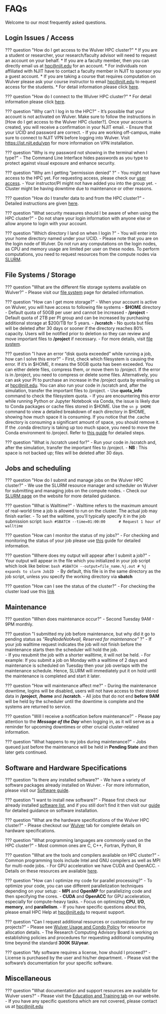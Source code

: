 # FAQs

Welcome to our most frequently asked questions.

## Login Issues / Access

??? question "How do I get access to the Wulver HPC cluster?"
    * If you are a student or researcher, your research/faculty advisor will need to request an account on your behalf. 
    * If you are a faculty member, then you can directly email us at hpc@njit.edu for an account.
    * For individuals non affiliated with NJIT have to contact a faculty member in NJIT to sponsor you a guest account.
    * If you are taking a course that requires computation on Wulver please ask your course instructor to email hpc@njit.edu to request access for the students.
    * For detail information please click [here](cluster_access.md).

??? question "How do I connect to the Wulver HPC cluster?"
    * For detail information please click [here](cluster_access.md).

??? question "Why can’t I log in to the HPC?"
    - It’s possible that your account is not activated on Wulver. Make sure to follow the instructions in [How do I get access to the Wulver HPC cluster?]. Once your account is created, you will receive a confirmation in your NJIT email.
    - Ensure that your UCID and password are correct.
    - If you are working off-campus, make sure to connect to NJIT VPN before logging into Wulver. Visit https://ist.njit.edu/vpn for more information on VPN installation.

??? question "Why is my password not showing in the terminal when I type?"
    - The Command Line Interface hides passwords as you type to protect against visual exposure and enhance security.

??? question "Why am I getting “permission denied” ?"
    - You might not have access to the HPC yet. For requesting access, please check our [user access](cluster_access.md).
    - Your instructor/PI might not have added you into the group yet.
    - Cluster might be having downtime due to maintenance or other reasons.

??? question "How do I transfer data to and from the HPC cluster?"
    - Detailed instructions are given  [here](../clusters/cluster_access.md#transfer-the-data-from-the-local-machine-to-clusters-or-vice-versa).

??? question "What security measures should I be aware of when using the HPC cluster?"
    - Do not share your login information with anyone else or allow anyone to login with your account.

??? question "Which directory I land on when I login ?"
    - You will enter into your home directory named under your UCID.
    - Please note that you are on the login node of Wulver. Do not run any computations on the login nodes, as CPU and memory usage are limited per user on these nodes. To perform computations, you need to request resources from the compute nodes via [SLURM](slurm.md).

## File Systems / Storage

??? question "What are the different file storage systems available on Wulver?"
    - Please visit our [file system](../clusters/Wulver_filesystems.md) page for detailed information. 

??? question "How can I get more storage?"
    - When your account is active on Wulver, you will have access to following file systems
        - **$HOME** directory - Default quota of 50GB per user and cannot be increased
        - **/project** - Default quota of 2TB per PI group and can be increased by purchasing additional storage at $200/TB for 5 years.
        - **/scratch** - No quota but files will be deleted after 30 days or sooner if the directory reaches 80% capacity. Users will be notified prior to deletion so they can review and move important files to **/project** if necessary.
    - For more details, visit [file system](../clusters/Wulver_filesystems.md).

??? question "I have an error “disk quota exceeded” while running a job, how can I solve this error?"
    - First, check which filesystem is causing the error. If it’s in $HOME, it means the 50GB quota has been exceeded. You can either delete files, compress them, or move them to /project. If the error is in /project, you need to compress or delete some files. Alternatively, you can ask your PI to purchase an increase  in the /project quota by emailing us at hpc@njit.edu. You can also run your code in /scratch and, after the simulation, transfer the important files to /project. 
    - Use **quota_info** command to check the filesystem quota. 
    - If you are encountering this error while running Python or Jupyter Notebook via Conda, the issue is likely due to Conda packages or cache files stored in $HOME. Use the ```sn p $HOME``` command to view a detailed breakdown of each directory in $HOME, showing how much space it is consuming. If you notice that the .cache directory is consuming a significant amount of space, you should remove it. If the .conda directory is taking up too much space, you need to move the Conda environment to /project. Refer to [this guide](../Software/programming/python/conda.md#importing-to-a-different-location) for detailed steps. 

??? question "What is /scratch used for?"
    - Run your code in /scratch and, after the simulation, transfer the important files to /project. 
    - **NB** : This space is not backed up; files will be deleted after 30 days.

## Jobs and scheduling

??? question "How do I submit and manage jobs on the Wulver HPC cluster?"
    - We use the SLURM resource manager and scheduler on Wulver for submitting and managing jobs on the compute nodes. 
    - Check our [SLURM page](../Software/slurm/slurm.md) on the website for more detailed guidance.

??? question "What is Walltime?"
    - Walltime refers to the maximum amount of real-world time a job is allowed to run on the cluster. The actual job may finish earlier. 
    - To set the walltime, you'll typically specify it in the job submission script: 
    ```bash
    #SBATCH --time=01:00:00      # Request 1 hour of walltime
    ```

??? question "How can I monitor the status of my jobs?"
    - For checking and monitoring the status of your job please use [this](../Software/slurm/slurm.md#managing-and-monitoring-jobs) guide for detailed information.

??? question "Where does my output will appear after I submit a job?"
    - Your output will appear in the file which you initialized in your job script which look like below:
    ```bash
    #SBATCH --output=file_name.%j.out # %j expands to slurm JobID
    ```
    - By default, this file is in the same directory as the job script, unless you specify the working directory via **sbatch**

??? question "How can I see the status of the cluster?"
    - For checking the cluster load use this [link](https://hpc.njit.edu/Monitor/load.html)

## Maintenance

??? question "When does maintenance occur?"
    - Second Tuesday 9AM - 9PM monthly.

??? question "I submitted my job before maintenance, but why did it go to pending status as *"ReqNodeNotAvail, Reserved for maintenance"* ?"
    - If your job walltime request indicates the job will not finish before the maintenance starts then the scheduler will hold the job.  
    - If you resubmit the job with a shorter walltime, it will not be held. 
    - For example: If you submit a job on Monday with a walltime of 2 days and maintenance is scheduled on Tuesday then your job overlaps with the maintenance schedule. Hence, SLURM will immediately put it on hold until the maintenance is completed and start it later.

??? question "How will maintenance affect me?"
    - During the maintenance downtime, logins will be disabled, users will not have access to their stored data in **/project**, **/home** and **/scratch**.
    - All jobs that do not end **before 9AM** will be held by the scheduler until the downtime is complete and the systems are returned to service.

??? question "Will I receive a notification before maintenance?"
    - Please pay attention to the ***Message of the Day*** when logging in, as it will serve as a reminder for upcoming downtimes or other crucial cluster-related information.

??? question "What happens to my jobs during maintenance?"
    - Jobs queued just before the maintenance will be held in **Pending State** and then later gets continued.

## Software and Hardware Specifications

??? question "Is there any installed software?"
    - We have a variety of software packages already installed on Wulver.
    - For more information, please visit our [Software guide](../Software/index.md).

??? question "I want to install new software?"
    - Please first check our already installed [software list](../Software/index.md#software-list), and if you still don’t find it then visit our [guide](../Software/index.md) for detailed guidance on software installation.

??? question "What are the hardware specifications of the Wulver HPC cluster?"
    - Please checkout our [Wulver](../clusters/wulver.md) tab for complete details on hardware specifications.

??? question "What programming languages are commonly used on the HPC cluster?"
    - Most common ones are C, C++, Fortran, Python, R

??? question "What are the tools and compilers available on HPC cluster?"
    - Common programming tools include Intel and GNU compilers as well as MPI for multi-node jobs.
    - For GPU acceleration we have CUDA and OpenACC.
    - Details on these resources are available [here](../Software/programming/compilers.md).

??? question "How can I optimize my code for parallel processing?"
    - To optimize your code, you can use different parallelization techniques depending on your setup:
        - **MPI** and **OpenMP** for parallelizing code and then specifying the cores.
        - **CUDA** and **OpenACC** for GPU acceleration, especially for compute-heavy tasks.
    - Focus on optimizing **CPU**, **I/O**, **memory**, and **parallelism**.
    - If you have specific questions about this, please email HPC Help at hpc@njit.edu to request support.

??? question "Can I request additional resources or customization for my projects?"
    - Please see [Wulver Usage and Condo Policy](../Policies/wulver_policies.md) for resource allocation details. 
    - The Research Computing Advisory Board is working on establishing policies and procedures for requesting additional computing time beyond the standard **300K SU/year**.

??? question "My software requires a license, how should I proceed?"
    - License is purchased by the user and his/her department.
    - Please visit the software’s documentation for your specific software.

## Miscellaneous

??? question "What documentation and support resources are available for Wulver users?"
    - Please visit the [Education and Training tab](../Services/training.md) on our website.
    - If you have any specific questions which are not covered, please contact us at hpc@njit.edu





    